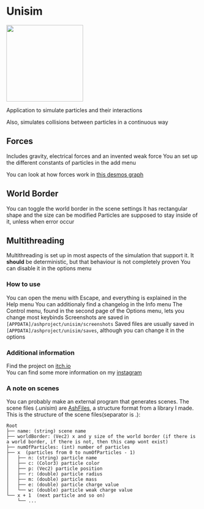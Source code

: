 # Unisim
<img src="res/icon.png" width="200"/>

Application to simulate particles and their interactions

Also, simulates collisions between particles in a continuous way

## Forces

Includes gravity, electrical forces and an invented weak force
You an set up the different constants of particles in the add menu

You can look at how forces work in [this desmos graph](https://www.desmos.com/calculator/8bq31utqb4)

## World Border

You can toggle the world border in the scene settings
It has rectangular shape and the size can be modified
Particles are supposed to stay inside of it, unless when error occur

## Multithreading

Multithreading is set up in most aspects of the simulation that support it. It **should** be deterministic, but that behaviour is not completely proven
You can disable it in the options menu

### How to use

You can open the menu with Escape, and everything is explained in the Help menu
You can additionaly find a changelog in the Info menu
The Control menu, found in the second page of the Options menu, lets you change most keybinds
Screenshots are saved in `[APPDATA]/ashproject/unisim/screenshots`
Saved files are usually saved in `[APPDATA]/ashproject/unisim/saves`, although you can change it in the options

### Additional information

Find the project on [itch.io](https://siljamdev.itch.io/unisim)  
You can find some more information on my [instagram](https://www.instagram.com/siljamdev/)

### A note on scenes

You can probably make an external program that generates scenes. The scene files (*.unisim*) are [AshFiles](https://github.com/siljamdev/AshLib), a structure format from a library I made.
This is the structure of the scene files(separator is .):

```
Root
├── name: (string) scene name
├── worldBorder: (Vec2) x and y size of the world border (if there is a world border, if there is not, then this camp wont exist)
├── numOfParticles: (int) number of particles
├── x  (particles from 0 to numOfParticles - 1)
│   ├── n: (string) particle name
│   ├── c: (Color3) particle color
│   ├── p: (Vec2) particle position
│   ├── r: (double) particle radius
│   ├── m: (double) particle mass
│   ├── e: (double) particle charge value
│   └── w: (double) particle weak charge value
└── x + 1  (next particle and so on)
    └── ...
```